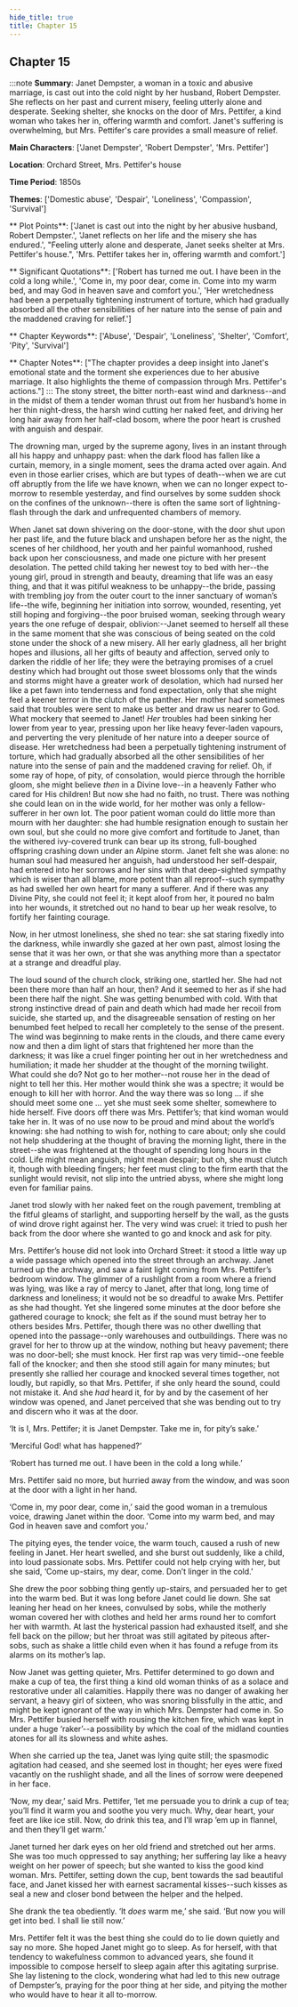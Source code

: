 ```yaml
---
hide_title: true
title: Chapter 15
---
```

## Chapter 15
:::note
**Summary**:
Janet Dempster, a woman in a toxic and abusive marriage, is cast out into the cold night by her husband, Robert Dempster. She reflects on her past and current misery, feeling utterly alone and desperate. Seeking shelter, she knocks on the door of Mrs. Pettifer, a kind woman who takes her in, offering warmth and comfort. Janet's suffering is overwhelming, but Mrs. Pettifer's care provides a small measure of relief.

**Main Characters**:
['Janet Dempster', 'Robert Dempster', 'Mrs. Pettifer']

**Location**:
Orchard Street, Mrs. Pettifer's house

**Time Period**:
1850s

**Themes**:
['Domestic abuse', 'Despair', 'Loneliness', 'Compassion', 'Survival']

** Plot Points**:
['Janet is cast out into the night by her abusive husband, Robert Dempster.', 'Janet reflects on her life and the misery she has endured.', "Feeling utterly alone and desperate, Janet seeks shelter at Mrs. Pettifer's house.", 'Mrs. Pettifer takes her in, offering warmth and comfort.']

** Significant Quotations**:
['Robert has turned me out. I have been in the cold a long while.', 'Come in, my poor dear, come in. Come into my warm bed, and may God in heaven save and comfort you.', 'Her wretchedness had been a perpetually tightening instrument of torture, which had gradually absorbed all the other sensibilities of her nature into the sense of pain and the maddened craving for relief.']

** Chapter Keywords**:
['Abuse', 'Despair', 'Loneliness', 'Shelter', 'Comfort', 'Pity', 'Survival']

** Chapter Notes**:
["The chapter provides a deep insight into Janet's emotional state and the torment she experiences due to her abusive marriage. It also highlights the theme of compassion through Mrs. Pettifer's actions."]
:::
The stony street, the bitter north-east wind and darkness--and in the midst of them a tender woman thrust out from her husband’s home in her thin night-dress, the harsh wind cutting her naked feet, and driving her long hair away from her half-clad bosom, where the poor heart is crushed with anguish and despair. 

The drowning man, urged by the supreme agony, lives in an instant through all his happy and unhappy past: when the dark flood has fallen like a curtain, memory, in a single moment, sees the drama acted over again. And even in those earlier crises, which are but types of death--when we are cut off abruptly from the life we have known, when we can no longer expect to-morrow to resemble yesterday, and find ourselves by some sudden shock on the confines of the unknown--there is often the same sort of lightning-flash through the dark and unfrequented chambers of memory. 

When Janet sat down shivering on the door-stone, with the door shut upon her past life, and the future black and unshapen before her as the night, the scenes of her childhood, her youth and her painful womanhood, rushed back upon her consciousness, and made one picture with her present desolation. The petted child taking her newest toy to bed with her--the young girl, proud in strength and beauty, dreaming that life was an easy thing, and that it was pitiful weakness to be unhappy--the bride, passing with trembling joy from the outer court to the inner sanctuary of woman’s life--the wife, beginning her initiation into sorrow, wounded, resenting, yet still hoping and forgiving--the poor bruised woman, seeking through weary years the one refuge of despair, oblivion:--Janet seemed to herself all these in the same moment that she was conscious of being seated on the cold stone under the shock of a new misery. All her early gladness, all her bright hopes and illusions, all her gifts of beauty and affection, served only to darken the riddle of her life; they were the betraying promises of a cruel destiny which had brought out those sweet blossoms only that the winds and storms might have a greater work of desolation, which had nursed her like a pet fawn into tenderness and fond expectation, only that she might feel a keener terror in the clutch of the panther. Her mother had sometimes said that troubles were sent to make us better and draw us nearer to God. What mockery that seemed to Janet! _Her_ troubles had been sinking her lower from year to year, pressing upon her like heavy fever-laden vapours, and perverting the very plenitude of her nature into a deeper source of disease. Her wretchedness had been a perpetually tightening instrument of torture, which had gradually absorbed all the other sensibilities of her nature into the sense of pain and the maddened craving for relief. Oh, if some ray of hope, of pity, of consolation, would pierce through the horrible gloom, she might believe _then_ in a Divine love--in a heavenly Father who cared for His children! But now she had no faith, no trust. There was nothing she could lean on in the wide world, for her mother was only a fellow-sufferer in her own lot. The poor patient woman could do little more than mourn with her daughter: she had humble resignation enough to sustain her own soul, but she could no more give comfort and fortitude to Janet, than the withered ivy-covered trunk can bear up its strong, full-boughed offspring crashing down under an Alpine storm. Janet felt she was alone: no human soul had measured her anguish, had understood her self-despair, had entered into her sorrows and her sins with that deep-sighted sympathy which is wiser than all blame, more potent than all reproof--such sympathy as had swelled her own heart for many a sufferer. And if there was any Divine Pity, she could not feel it; it kept aloof from her, it poured no balm into her wounds, it stretched out no hand to bear up her weak resolve, to fortify her fainting courage. 

Now, in her utmost loneliness, she shed no tear: she sat staring fixedly into the darkness, while inwardly she gazed at her own past, almost losing the sense that it was her own, or that she was anything more than a spectator at a strange and dreadful play. 

The loud sound of the church clock, striking one, startled her. She had not been there more than half an hour, then? And it seemed to her as if she had been there half the night. She was getting benumbed with cold. With that strong instinctive dread of pain and death which had made her recoil from suicide, she started up, and the disagreeable sensation of resting on her benumbed feet helped to recall her completely to the sense of the present. The wind was beginning to make rents in the clouds, and there came every now and then a dim light of stars that frightened her more than the darkness; it was like a cruel finger pointing her out in her wretchedness and humiliation; it made her shudder at the thought of the morning twilight. What could she do? Not go to her mother--not rouse her in the dead of night to tell her this. Her mother would think she was a spectre; it would be enough to kill her with horror. And the way there was so long ... if she should meet some one ... yet she must seek some shelter, somewhere to hide herself. Five doors off there was Mrs. Pettifer’s; that kind woman would take her in. It was of no use now to be proud and mind about the world’s knowing: she had nothing to wish for, nothing to care about; only she could not help shuddering at the thought of braving the morning light, there in the street--she was frightened at the thought of spending long hours in the cold. Life might mean anguish, might mean despair; but oh, she must clutch it, though with bleeding fingers; her feet must cling to the firm earth that the sunlight would revisit, not slip into the untried abyss, where she might long even for familiar pains. 

Janet trod slowly with her naked feet on the rough pavement, trembling at the fitful gleams of starlight, and supporting herself by the wall, as the gusts of wind drove right against her. The very wind was cruel: it tried to push her back from the door where she wanted to go and knock and ask for pity. 

Mrs. Pettifer’s house did not look into Orchard Street: it stood a little way up a wide passage which opened into the street through an archway. Janet turned up the archway, and saw a faint light coming from Mrs. Pettifer’s bedroom window. The glimmer of a rushlight from a room where a friend was lying, was like a ray of mercy to Janet, after that long, long time of darkness and loneliness; it would not be so dreadful to awake Mrs. Pettifer as she had thought. Yet she lingered some minutes at the door before she gathered courage to knock; she felt as if the sound must betray her to others besides Mrs. Pettifer, though there was no other dwelling that opened into the passage--only warehouses and outbuildings. There was no gravel for her to throw up at the window, nothing but heavy pavement; there was no door-bell; she must knock. Her first rap was very timid--one feeble fall of the knocker; and then she stood still again for many minutes; but presently she rallied her courage and knocked several times together, not loudly, but rapidly, so that Mrs. Pettifer, if she only heard the sound, could not mistake it. And she _had_ heard it, for by and by the casement of her window was opened, and Janet perceived that she was bending out to try and discern who it was at the door. 

‘It is I, Mrs. Pettifer; it is Janet Dempster. Take me in, for pity’s sake.’ 

‘Merciful God! what has happened?’ 

‘Robert has turned me out. I have been in the cold a long while.’ 

Mrs. Pettifer said no more, but hurried away from the window, and was soon at the door with a light in her hand. 

‘Come in, my poor dear, come in,’ said the good woman in a tremulous voice, drawing Janet within the door. ‘Come into my warm bed, and may God in heaven save and comfort you.’ 

The pitying eyes, the tender voice, the warm touch, caused a rush of new feeling in Janet. Her heart swelled, and she burst out suddenly, like a child, into loud passionate sobs. Mrs. Pettifer could not help crying with her, but she said, ‘Come up-stairs, my dear, come. Don’t linger in the cold.’ 

She drew the poor sobbing thing gently up-stairs, and persuaded her to get into the warm bed. But it was long before Janet could lie down. She sat leaning her head on her knees, convulsed by sobs, while the motherly woman covered her with clothes and held her arms round her to comfort her with warmth. At last the hysterical passion had exhausted itself, and she fell back on the pillow; but her throat was still agitated by piteous after-sobs, such as shake a little child even when it has found a refuge from its alarms on its mother’s lap. 

Now Janet was getting quieter, Mrs. Pettifer determined to go down and make a cup of tea, the first thing a kind old woman thinks of as a solace and restorative under all calamities. Happily there was no danger of awaking her servant, a heavy girl of sixteen, who was snoring blissfully in the attic, and might be kept ignorant of the way in which Mrs. Dempster had come in. So Mrs. Pettifer busied herself with rousing the kitchen fire, which was kept in under a huge ‘raker’--a possibility by which the coal of the midland counties atones for all its slowness and white ashes. 

When she carried up the tea, Janet was lying quite still; the spasmodic agitation had ceased, and she seemed lost in thought; her eyes were fixed vacantly on the rushlight shade, and all the lines of sorrow were deepened in her face. 

‘Now, my dear,’ said Mrs. Pettifer, ‘let me persuade you to drink a cup of tea; you’ll find it warm you and soothe you very much. Why, dear heart, your feet are like ice still. Now, do drink this tea, and I’ll wrap ’em up in flannel, and then they’ll get warm.’ 

Janet turned her dark eyes on her old friend and stretched out her arms. She was too much oppressed to say anything; her suffering lay like a heavy weight on her power of speech; but she wanted to kiss the good kind woman. Mrs. Pettifer, setting down the cup, bent towards the sad beautiful face, and Janet kissed her with earnest sacramental kisses--such kisses as seal a new and closer bond between the helper and the helped. 

She drank the tea obediently. ‘It _does_ warm me,’ she said. ‘But now you will get into bed. I shall lie still now.’ 

Mrs. Pettifer felt it was the best thing she could do to lie down quietly and say no more. She hoped Janet might go to sleep. As for herself, with that tendency to wakefulness common to advanced years, she found it impossible to compose herself to sleep again after this agitating surprise. She lay listening to the clock, wondering what had led to this new outrage of Dempster’s, praying for the poor thing at her side, and pitying the mother who would have to hear it all to-morrow. 

